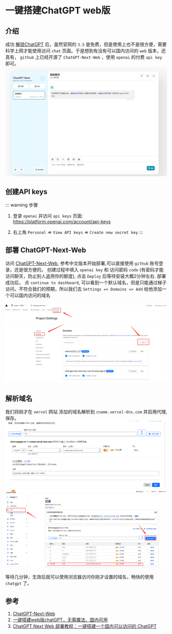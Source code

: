 # 一键搭建ChatGPT web版

## 介绍
成功 [解锁ChatGPT](/Articles/Shell/使用V2ray,CloudFlare%20Warp解锁GPT) 后，虽然官网的 `3.5` 是免费，但是使用上也不是很方便，需要科学上网才能使用访问 `chat` 页面。于是想到有没有可以国内访问的 `web` 版本，还真有， `github` 上已经开源了 `ChatGPT-Next-Web` ，使用 `openai` 的付费 `api key` 即可。
![ChatGPT-Next-Web](/Images/Shell/%E4%B8%80%E9%94%AE%E6%90%AD%E5%BB%BAChatGPT%20web%E7%89%88/ChatGPT-Next-Web_step4.png 'ChatGPT-Next-Web')

## 创建API keys
::: warning 步骤
1. 登录 `openai` 并访问 `api keys` 页面: https://platform.openai.com/account/api-keys

1. 右上角 `Personal` => `View API keys` => `Create new secret key`
:::


## 部署 ChatGPT-Next-Web
访问 [ChatGPT-Next-Web](https://github.com/Yidadaa/ChatGPT-Next-Web), 参考中文版本开始部署,可以直接使用 `github` 账号登录，还是很方便的。
创建过程中填入 `openai key` 和 访问密码 `code` (有密码才能访问聊天，防止别人盗用你的额度), 点击 `Deploy` 后等待安装大概2分钟左右.
部署成功后， 点 `continue to dashboard`, 可以看到一个默认域名，但是只能通过梯子访问，不符合我们的预期，所以我们去 `Settings => Domains => Add` 给他添加一个可以国内访问的域名

![添加新域名](/Images/Shell/%E4%B8%80%E9%94%AE%E6%90%AD%E5%BB%BAChatGPT%20web%E7%89%88/ChatGPT-Next-Web_step1.png '添加新域名')

## 解析域名
我们将刚才在 `vercel` 网站 添加的域名解析到 `cname.vercel-dns.com` 并启用代理,保存。
![解析域名](/Images/Shell/%E4%B8%80%E9%94%AE%E6%90%AD%E5%BB%BAChatGPT%20web%E7%89%88/ChatGPT-Next-Web_step3.png '解析域名')
![解析域名](/Images/Shell/%E4%B8%80%E9%94%AE%E6%90%AD%E5%BB%BAChatGPT%20web%E7%89%88/ChatGPT-Next-Web_step2.png '解析域名')

等待几分钟，生效后就可以使用浏览器访问你刚才设置的域名，畅快的使用 `chatgpt` 了。

## 参考
1. [ChatGPT-Next-Web](https://github.com/Yidadaa/ChatGPT-Next-Web)
1. [一键搭建web版chatGPT，无需魔法，国内可用](https://juejin.cn/post/7224121578124050490)
1. [ChatGPT Next Web 部署教程：一键搭建一个国内可以访问的 ChatGPT](https://laowangblog.com/chatgpt-next-web-set-up-tutorial.html)